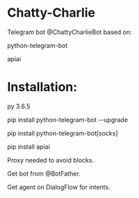 # Chatty-Charlie

Telegram bot @ChattyCharlieBot based on:

python-telegram-bot

apiai

# Installation:

py 3.6.5

pip install python-telegram-bot --upgrade

pip install python-telegram-bot[socks]

pip install apiai

Proxy needed to avoid blocks.

Get bot from @BotFather.

Get agent on DialogFlow for intents.